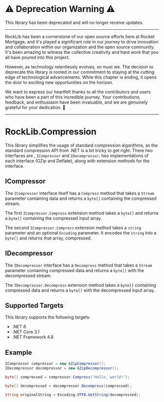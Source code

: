 # :warning: Deprecation Warning :warning:

This library has been deprecated and will no longer receive updates.

---

RockLib has been a cornerstone of our open source efforts here at Rocket Mortgage, and it's played a significant role in our journey to drive innovation and collaboration within our organization and the open source community. It's been amazing to witness the collective creativity and hard work that you all have poured into this project.

However, as technology relentlessly evolves, so must we. The decision to deprecate this library is rooted in our commitment to staying at the cutting edge of technological advancements. While this chapter is ending, it opens the door to exciting new opportunities on the horizon.

We want to express our heartfelt thanks to all the contributors and users who have been a part of this incredible journey. Your contributions, feedback, and enthusiasm have been invaluable, and we are genuinely grateful for your dedication. 🚀

---

# RockLib.Compression

This library simplifies the usage of standard compression algorithms, as the standard compression API from .NET is a bit tricky to get right. There two interfaces are , `ICompressor` and `IDecompressor`, two implementations of each interface (GZip and Deflate), along with extension methods for the interface.

 ## ICompressor

 The `ICompressor` interface itself has a `Compress` method that takes a `Stream` parameter containing data and returns a `byte[]` containing the compressed stream.

 The first `ICompressor.Compress` extension method takes a `byte[]` and returns a `byte[]` containing the compressed input array.

 The second `ICompressor.Compress` extension method takes a `string` parameter and an optional `Encoding` parameter. It encodes the `string` into a `byte[]` and returns that array, compressed.

 ## IDecompressor

 The `IDecompressor` interface has a `Decompress` method that takes a `Stream` parameter containing compressed data and returns a `byte[]` with the decompressed stream.

 The `IDecompressor.Decompress` extension method takes a `byte[]` containing compressed data and returns a `byte[]` with the decompressed input array.

 ## Supported Targets

 This library supports the following targets:
   - .NET 6
   - .NET Core 3.1
   - .NET Framework 4.8

 ## Example

 ```csharp
 ICompressor compressor = new GZipCompressor();
 IDecompressor decompressor = new GZipDecompressor();

 byte[] compressed = compressor.Compress("Hello, world!");

 byte[] decompressed = decompressor.Decompress(compressed);

 string originalString = Encoding.UTF8.GetString(decompressed);
 ```
